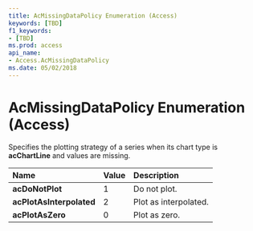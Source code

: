 ```yaml
---
title: AcMissingDataPolicy Enumeration (Access)
keywords: [TBD]
f1_keywords:
- [TBD]
ms.prod: access
api_name:
- Access.AcMissingDataPolicy
ms.date: 05/02/2018
---
```



# AcMissingDataPolicy Enumeration (Access)

Specifies the plotting strategy of a series when its chart type is **acChartLine** and values are missing.


|**Name**|**Value**|**Description**|
|:-----|:-----|:-----|
|**acDoNotPlot**|1|Do not plot.|
|**acPlotAsInterpolated**|2|Plot as interpolated.|
|**acPlotAsZero**|0|Plot as zero.|